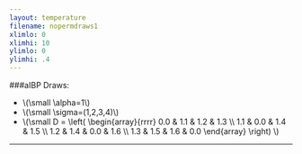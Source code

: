 ```yaml
---
layout: temperature
filename: nopermdraws1
xlimlo: 0
xlimhi: 10
ylimlo: 0
ylimhi: .4
---
```


###aIBP Draws: 

* \\(\small \alpha=1\\)
* \\(\small \sigma=(1,2,3,4)\\)
* \\(\small
      D = 
      \left(
        \begin{array}{rrrr}
          0.0 & 1.1 & 1.2 & 1.3 \\\\
          1.1 & 0.0 & 1.4 & 1.5 \\\\
          1.2 & 1.4 & 0.0 & 1.6 \\\\
          1.3 & 1.5 & 1.6 & 0.0
        \end{array}
      \right)
      \\)

***
